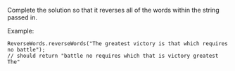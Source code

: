 Complete the solution so that it reverses all of the words within the string passed in. 

Example:
```
ReverseWords.reverseWords("The greatest victory is that which requires no battle");
// should return "battle no requires which that is victory greatest The"
```
